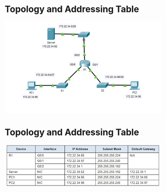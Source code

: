 # Topology and Addressing Table
![ACLs_5.4.12](/Images/PT_5.4.12_1.png)
# Topology and Addressing Table
![ACLs_5.4.12](/Images/PT_5.4.12_2.png)

